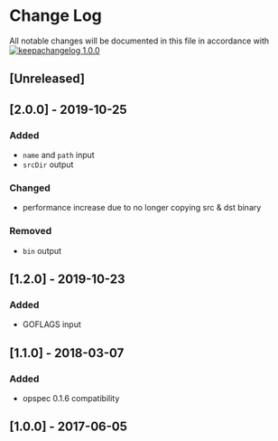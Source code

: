 # Change Log

All notable changes will be documented in this file in accordance with
[![keepachangelog 1.0.0](https://img.shields.io/badge/keepachangelog-1.0.0-brightgreen.svg)](http://keepachangelog.com/en/1.0.0/)

## \[Unreleased]

## \[2.0.0] - 2019-10-25

### Added

- `name` and `path` input
- `srcDir` output

### Changed

- performance increase due to no longer copying src & dst binary

### Removed
- `bin` output

## \[1.2.0] - 2019-10-23

### Added

- GOFLAGS input

## \[1.1.0] - 2018-03-07

### Added

- opspec 0.1.6 compatibility

## \[1.0.0] - 2017-06-05

